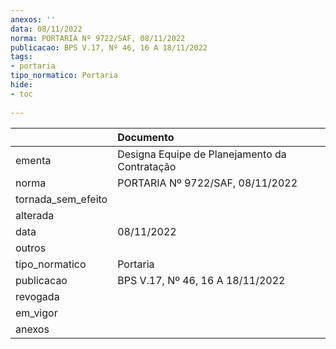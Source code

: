 ```yaml
---
anexos: ''
data: 08/11/2022
norma: PORTARIA Nº 9722/SAF, 08/11/2022
publicacao: BPS V.17, Nº 46, 16 A 18/11/2022
tags:
- portaria
tipo_normatico: Portaria
hide: 
- toc 
 
---
```


|                    | Documento                                     |
|:-------------------|:----------------------------------------------|
| ementa             | Designa Equipe de Planejamento da Contratação |
| norma              | PORTARIA Nº 9722/SAF, 08/11/2022              |
| tornada_sem_efeito |                                               |
| alterada           |                                               |
| data               | 08/11/2022                                    |
| outros             |                                               |
| tipo_normatico     | Portaria                                      |
| publicacao         | BPS V.17, Nº 46, 16 A 18/11/2022              |
| revogada           |                                               |
| em_vigor           |                                               |
| anexos             |                                               |